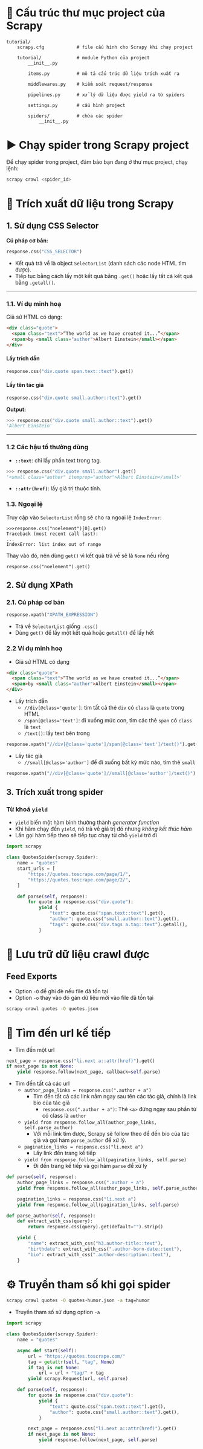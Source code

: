 # 📂 Cấu trúc thư mục project của Scrapy
```
tutorial/
    scrapy.cfg            # file cấu hình cho Scrapy khi chạy project

    tutorial/             # module Python của project
        __init__.py

        items.py          # mô tả cấu trúc dữ liệu trích xuất ra

        middlewares.py    # kiểm soát request/response

        pipelines.py      # xử lý dữ liệu được yield ra từ spiders

        settings.py       # cấu hình project

        spiders/          # chứa các spider
            __init__.py
```

# ▶️ Chạy spider trong Scrapy project
Để chạy spider trong project, đảm bảo bạn đang ở thư mục project, chạy lệnh:
```bash
scrapy crawl <spider_id>
```

# 📑 Trích xuất dữ liệu trong Scrapy

## 1. Sử dụng CSS Selector
**Cú pháp cơ bản:**
```python
response.css("CSS_SELECTOR")
```

- Kết quả trả về là object `SelectorList` (danh sách các node HTML tìm được).
- Tiếp tục bằng cách lấy một kết quả bằng `.get()` hoặc lấy tất cả kết quả bằng `.getall()`.

---

### 1.1. Ví dụ minh hoạ
Giả sử HTML có dạng:
```html
<div class="quote">
  <span class="text">“The world as we have created it...”</span>
  <span>by <small class="author">Albert Einstein</small></span>
</div>
```

#### Lấy trích dẫn
```python
response.css("div.quote span.text::text").get()
```

#### Lấy tên tác giả
```python
response.css("div.quote small.author::text").get()
```

**Output:**
```python
>>> response.css("div.quote small.author::text").get()
'Albert Einstein'
```

---

### 1.2 Các hậu tố thường dùng
- **`::text`**: chỉ lấy phần text trong tag.
```python
>>> response.css("div.quote small.author").get()
'<small class="author" itemprop="author">Albert Einstein</small>'
```

- **`::attr(href)`**: lấy giá trị thuộc tính.

### 1.3. Ngoại lệ
Truy cập vào `SelectorList` rỗng sẽ cho ra ngoại lệ `IndexError`:
```
>>>response.css("noelement")[0].get()
Traceback (most recent call last):
...
IndexError: list index out of range
```
Thay vào đó, nên dùng `get()` vì kết quả trả về sẽ là `None` nếu rỗng
```
response.css("noelement").get()
```

## 2. Sử dụng XPath
### 2.1. Cú pháp cơ bản
```python
response.xpath("XPATH_EXPRESSION")
```
* Trả về `SelectorList` giống `.css()`
* Dùng `get()` để lấy một kết quả hoặc `getall()` để lấy hết

### 2.2 Ví dụ minh hoạ
* Giả sử HTML có dạng
```html
<div class="quote">
  <span class="text">“The world as we have created it...”</span>
  <span>by <small class="author">Albert Einstein</small></span>
</div>
```
* Lấy trích dẫn
  * `//div[@class='quote']`: tìm tất cả thẻ `div` có `class` là `quote` trong HTML
  * `/span[@class='text']`: đi xuống mức con, tìm các thẻ `span` có `class` là `text`
  * `/text()`: lấy text bên trong
```python
response.xpath("//div[@class='quote']/span[@class='text']/text()").get()
```
* Lấy tác giả
  * `//small[@class='author']` để đi xuống bất kỳ mức nào, tìm thẻ `small`
```python
response.xpath("//div[@class='quote']//small[@class='author']/text()").get()
```

## 3. Trích xuất trong spider
### Từ khoá `yield`
* `yield` biến một hàm bình thường thành *generator function*
* Khi hàm chạy đến `yield`, nó trả về giá trị đó nhưng *không kết thúc hàm*
* Lần gọi hàm tiếp theo sẽ tiếp tục chạy từ chỗ `yield` trở đi
```python
import scrapy

class QuotesSpider(scrapy.Spider):
    name = "quotes"
    start_urls = [
        "https://quotes.toscrape.com/page/1/",
        "https://quotes.toscrape.com/page/2/",
    ]

    def parse(self, response):
        for quote in response.css("div.quote"):
            yield {
                "text": quote.css("span.text::text").get(),
                "author": quote.css("small.author::text").get(),
                "tags": quote.css("div.tags a.tag::text").getall(),
            }
```

# 💾 Lưu trữ dữ liệu crawl được
## Feed Exports
* Option `-O` để ghi đè nếu file đã tồn tại
* Option `-o` thay vào đó gán dữ liệu mới vào file đã tồn tại
```bash
scrapy crawl quotes -O quotes.json
```

# 🔗 Tìm đến url kế tiếp
* Tìm đến một url
```python
next_page = response.css("li.next a::attr(href)").get()
if next_page is not None:
    yield response.follow(next_page, callback=self.parse)
```
* Tìm đến tất cả các url
  * `author_page_links = response.css(".author + a")`
    * Tìm đến tất cả các link nằm ngay sau tên các tác giả, chính là link bio của tác giả
      * `response.css(".author + a")`: Thẻ `<a>` đứng ngay sau phần tử có class là `author`
  * `yield from response.follow_all(author_page_links, self.parse_author)`
    * Với mỗi link tìm được, Scrapy sẽ follow theo để đến bio của tác giả và gọi hàm `parse_author` để xử lý.
  * `pagination_links = response.css("li.next a")`
    * Lấy link đến trang kế tiếp
  * `yield from response.follow_all(pagination_links, self.parse)`
    * Đi đến trang kế tiếp và gọi hàm `parse` để xử lý
```python
def parse(self, response):
    author_page_links = response.css(".author + a")
    yield from response.follow_all(author_page_links, self.parse_author)

    pagination_links = response.css("li.next a")
    yield from response.follow_all(pagination_links, self.parse)

def parse_author(self, response):
    def extract_with_css(query):
        return response.css(query).get(default="").strip()

    yield {
        "name": extract_with_css("h3.author-title::text"),
        "birthdate": extract_with_css(".author-born-date::text"),
        "bio": extract_with_css(".author-description::text"),
    }
```

# ⚙️ Truyền tham số khi gọi spider
```bash
scrapy crawl quotes -O quotes-humor.json -a tag=humor
```
* Truyền tham số sử dụng option `-a`
```python
import scrapy

class QuotesSpider(scrapy.Spider):
    name = "quotes"

    async def start(self):
        url = "https://quotes.toscrape.com/"
        tag = getattr(self, "tag", None)
        if tag is not None:
            url = url + "tag/" + tag
        yield scrapy.Request(url, self.parse)

    def parse(self, response):
        for quote in response.css("div.quote"):
            yield {
                "text": quote.css("span.text::text").get(),
                "author": quote.css("small.author::text").get(),
            }

        next_page = response.css("li.next a::attr(href)").get()
        if next_page is not None:
            yield response.follow(next_page, self.parse)
```
